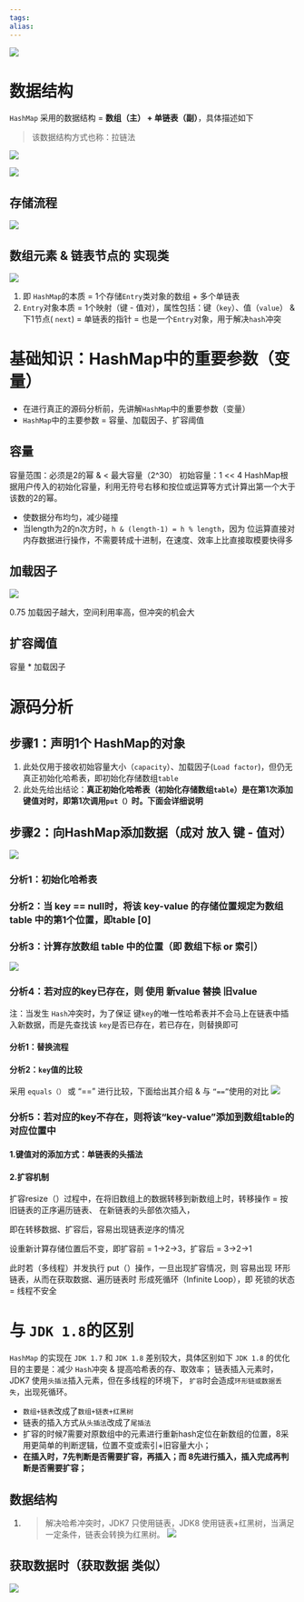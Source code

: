 ```yaml
---
tags: 
alias:
---
```



![](https://img-blog.csdnimg.cn/img_convert/a6a78febe892f54380eb6bd51be9fb2b.png)
# 数据结构
`HashMap` 采用的数据结构 = **数组（主） + 单链表（副）**，具体描述如下
> 该数据结构方式也称：拉链法

![](https://img-blog.csdnimg.cn/img_convert/adba8a54613a8c4d7d1df27d9825e4cb.png)

![](https://img-blog.csdnimg.cn/img_convert/7915b5e63422b0248b22094a6a8aea1a.png)

## 存储流程
![](https://img-blog.csdnimg.cn/img_convert/02e9973d443d39bd9fb5b87001b0c6c6.png)
## 数组元素 & 链表节点的 实现类
![](https://img-blog.csdnimg.cn/img_convert/a7f49fc1aa0ab30abfe4ff420477760c.png)
1.  即 `HashMap`的本质 = 1个存储`Entry`类对象的数组 + 多个单链表
2.  `Entry`对象本质 = 1个映射（键 - 值对），属性包括：键（`key`）、值（`value`） & 下1节点( `next`) = 单链表的指针 = 也是一个`Entry`对象，用于解决`hash`冲突

# 基础知识：HashMap中的重要参数（变量）
-   在进行真正的源码分析前，先讲解`HashMap`中的重要参数（变量）
-   `HashMap`中的主要参数 = 容量、加载因子、扩容阈值
## 容量
容量范围：必须是2的幂 & < 最大容量（2^30）
初始容量：1 << 4
HashMap根据用户传入的初始化容量，利用无符号右移和按位或运算等方式计算出第一个大于该数的2的幂。

-   使数据分布均匀，减少碰撞
-   当length为2的n次方时，`h & (length-1) = h % length`，因为 位运算直接对内存数据进行操作，不需要转成十进制，在速度、效率上比直接取模要快得多

## 加载因子
![](https://img-blog.csdnimg.cn/img_convert/3d44f6c6c96c65d6e986ed96f70136fd.png)

0.75
加载因子越大，空间利用率高，但冲突的机会大

## 扩容阈值
容量 * 加载因子
# 源码分析
## 步骤1：声明1个 HashMap的对象
1.  此处仅用于接收初始容量大小（`capacity`）、加载因子(`Load factor`)，但仍无真正初始化哈希表，即初始化存储数组`table`
2.  此处先给出结论：**真正初始化哈希表（初始化存储数组`table`）是在第1次添加键值对时，即第1次调用`put（）`时。下面会详细说明**
## 步骤2：向HashMap添加数据（成对 放入 键 - 值对）
![](https://img-blog.csdnimg.cn/img_convert/234b2276535de2d7b4c3679a38e74d52.png)

### 分析1：初始化哈希表
### 分析2：当 key \=\= null时，将该 key-value 的存储位置规定为数组table 中的第1个位置，即table [0]
### 分析3：计算存放数组 table 中的位置（即 数组下标 or 索引）
![](https://img-blog.csdnimg.cn/img_convert/291a43fb80e636d1e6fbf628b31525c0.png)
### 分析4：若对应的key已存在，则 使用 新value 替换 旧value
注：当发生 `Hash`冲突时，为了保证 键`key`的唯一性哈希表并不会马上在链表中插入新数据，而是先查找该 `key`是否已存在，若已存在，则替换即可
#### 分析1：替换流程

#### 分析2：`key`值的比较

采用 `equals（）` 或 “\=\=” 进行比较，下面给出其介绍 & 与 `“==”`使用的对比
![](https://img-blog.csdnimg.cn/img_convert/0f298d8627c654a50a66652e1019ecc6.png)
### 分析5：若对应的key不存在，则将该“key-value”添加到数组table的对应位置中
#### 1.键值对的添加方式：单链表的头插法
#### 2.扩容机制
扩容resize（）过程中，在将旧数组上的数据转移到新数组上时，转移操作 = 按旧链表的正序遍历链表、
在新链表的头部依次插入，

即在转移数据、扩容后，容易出现链表逆序的情况

设重新计算存储位置后不变，即扩容前 = 1->2->3，扩容后 = 3->2->1

此时若（多线程）并发执行 put（）操作，一旦出现扩容情况，则 容易出现 环形链表，从而在获取数据、遍历链表时 形成死循环（Infinite Loop），即 死锁的状态 = 线程不安全
# 与 `JDK 1.8`的区别
`HashMap` 的实现在 `JDK 1.7` 和 `JDK 1.8` 差别较大，具体区别如下
`JDK 1.8` 的优化目的主要是：减少 `Hash`冲突 & 提高哈希表的存、取效率；
链表插入元素时，JDK7 使用`头插法`插入元素，但在多线程的环境下， `扩容`时会造成`环形链或数据丢失`，出现死循环。

-   `数组+链表`改成了`数组+链表+红黑树`
-   链表的插入方式从`头插法`改成了`尾插法`
-   扩容的时候7需要对原数组中的元素进行重新hash定位在新数组的位置，8采用更简单的判断逻辑，位置不变或索引+旧容量大小；
-   **在插入时，7先判断是否需要扩容，再插入；而 8先进行插入，插入完成再判断是否需要扩容；**


## 数据结构
1.  > 解决哈希冲突时，JDK7 只使用链表，JDK8 使用链表+红黑树，当满足一定条件，链表会转换为红黑树。
![](https://img-blog.csdnimg.cn/img_convert/bd8f3dac8d659d6ac3f7007051d5b34a.png)
## 获取数据时（获取数据 类似）
![](https://img-blog.csdnimg.cn/img_convert/1d9fb93f9fa20560ed4df61b3452f081.png)











